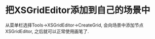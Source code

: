 # 把XSGridEditor添加到自己的场景中

从菜单栏选择Tools->XSGridEditor->CreateGrid, 会向场景中添加节点XSGridEditor, 之后就可以正常使用画笔了.
